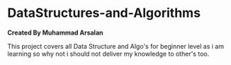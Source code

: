 # DataStructures-and-Algorithms

**Created By Muhammad Arsalan**

This project covers all Data Structure and Algo's for beginner level as i am learning so why not i should not deliver my knowledge to other's too.